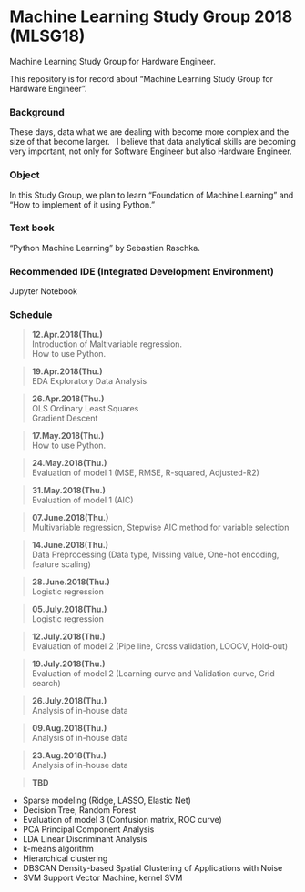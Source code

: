 # Machine Learning Study Group 2018 (MLSG18)
Machine Learning Study Group for Hardware Engineer.  
  
This repository is for record about “Machine Learning Study Group for Hardware Engineer”.  

### Background   
These days, data what we are dealing with become more complex and the size of that become larger.  
I believe that data analytical skills are becoming very important, not only for Software Engineer but also Hardware Engineer.  

### Object  
In this Study Group, we plan to learn “Foundation of Machine Learning” and “How to implement of it using Python.”  

### Text book  
“Python Machine Learning” by Sebastian Raschka.  

### Recommended IDE (Integrated Development Environment)  
Jupyter Notebook  
  
### Schedule  
>**12.Apr.2018(Thu.)**  
Introduction of Maltivariable regression.  
How to use Python.  
  
>**19.Apr.2018(Thu.)**  
EDA Exploratory Data Analysis  
  
>**26.Apr.2018(Thu.)**  
OLS Ordinary Least Squares  
Gradient Descent  

>**17.May.2018(Thu.)**  
How to use Python.

>**24.May.2018(Thu.)**  
Evaluation of model 1 (MSE, RMSE, R-squared, Adjusted-R2)

>**31.May.2018(Thu.)**  
Evaluation of model 1 (AIC)

>**07.June.2018(Thu.)**  
Multivariable regression, Stepwise AIC method for variable selection  
  
>**14.June.2018(Thu.)**  
Data Preprocessing (Data type, Missing value, One-hot encoding, feature scaling)  
  
>**28.June.2018(Thu.)**  
Logistic regression     

>**05.July.2018(Thu.)**  
Logistic regression     

>**12.July.2018(Thu.)**  
Evaluation of model 2 (Pipe line, Cross validation, LOOCV, Hold-out)  

>**19.July.2018(Thu.)**  
Evaluation of model 2 (Learning curve and Validation curve, Grid search)  

>**26.July.2018(Thu.)**  
Analysis of in-house data  

>**09.Aug.2018(Thu.)**  
Analysis of in-house data  

>**23.Aug.2018(Thu.)**  
Analysis of in-house data  


>**TBD**  
- Sparse modeling (Ridge, LASSO, Elastic Net)  
- Decision Tree, Random Forest  
- Evaluation of model 3 (Confusion matrix, ROC curve)  
- PCA Principal Component Analysis  
- LDA Linear Discriminant Analysis  
- k-means algorithm  
- Hierarchical clustering  
- DBSCAN Density-based Spatial Clustering of Applications with Noise
- SVM Support Vector Machine, kernel SVM


